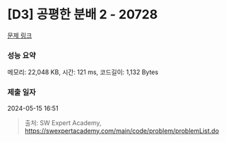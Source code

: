 # [D3] 공평한 분배 2 - 20728 

[문제 링크](https://swexpertacademy.com/main/code/problem/problemDetail.do?contestProbId=AY6cg0MKeVkDFAXt) 

### 성능 요약

메모리: 22,048 KB, 시간: 121 ms, 코드길이: 1,132 Bytes

### 제출 일자

2024-05-15 16:51



> 출처: SW Expert Academy, https://swexpertacademy.com/main/code/problem/problemList.do